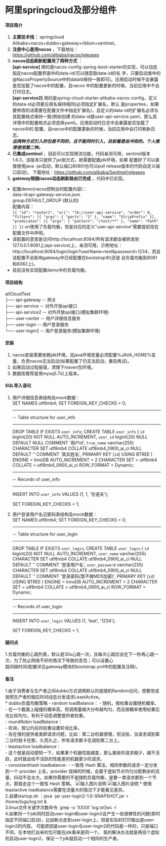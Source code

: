 # 阿里springcloud及部分组件
 
#### 项目简介
1. **主要技术栈：**    springcloud Alibaba+nacos+dubbo+gateway+ribbon+sentinel。  
2. **注册中心是用nacos** ，下载地址：https://github.com/alibaba/nacos/releases  
3. **nacos动态刷新配置用了两种方式** ：  
    **[api-service]** 用的是nacos-config-spring-boot-starter的实现，可以动态指定nacos配置界面中的data-id(可以随意取data-id的名
        字，只要启动类中的@NacosPropertySource中的dataId保持一致即可)。应用启动时候不会暴露是否加载了nacos中的配置，且nacos
        中的配置更新的时候，当前应用中不会打印日志。  
    **[api-service2]** 用的是spring-cloud-starter-alibaba-nacos-config，定义的data-id必须更应用名保持相同(必须指定扩展名，默认
        是properties，如果要修改的话需要在配置文件中指定扩展名)，且定义的data-id的扩展名必须与其配置格式保持一致(例如创建
        的data-id是user-api-service.yaml，那么其详情中的配置格式必须选择yaml)。应用启动时日志中会暴露是否加载了nacos中的
        配置，且nacos中的配置更新的时候，当前应用中会打印刷新日志。  
     **_这两种方式引入的包是不同的，且不能同时引入，目前看是会冲突的。个人推荐使用第二种。_**   
4. **已集成sentinel** ，目前可以实现限流功能，代码亲测可用，sentinel版本1.6.3，该版本只提供了jar刚方式，故需要配置jdk环境，如果
    配置好了可以直接使用java -jar启动，默认端口8080(也可以pull release版本的代码自定义端口启动)。
    下载地址：https://github.com/alibaba/Sentinel/releases
5. **gateway根据nacos动态刷新路由已完成** ，代码中已实现。  
* 配置demo(nacos控制台的配置内容)：  
    data-id:api-gateway-service.json  
    group:DEFAULT_GROUP    (默认的)  
    配置内容：  
    `[{
     	"id": "router1",
     	"uri": "lb://user-api-service",
     	"order": 0,
     	"filters": [{
              "args": {
                 "parts": "1"
             },
             "name": "StripPrefix"
         }],
     	"predicates": [{
     		"args": {
     			"pattern": "/test/**"
     		},
     		"name": "Path"
     	}]
     }]`
     uri使用了负载均衡，但是对应的定义"user-api-service"需要提前现在配置文件中声明。
* 该配置的意思是访问http://localhost:8084/所有请求都会被转发到127.0.0.1:8081上(api-service)上，亲测可用，示例地址：
    http://localhost:8084/login/login?userName=test&password=1234，而且该配置不会影响gateway中已经配置在bootstrap中(还是
    会负载均衡到8081和8082上)。  
* 目前没有实现配置demo中的负载均衡。  
    
#### 项目结构
aliCloudTest  
├── api-gateway      -- 网关  
├── api-service      -- 对外开放api接口  
├── api-service2     -- 对外开放api接口(模拟集群环境)  
├── user-center      -- 用户详细信息服务  
├── user-login       -- 用户登录服务  
└── user-login2      -- 用户登录服务(模拟集群环境)  

#### 安装

1.  nacos安装需要依赖jdk环境，且java环境变量必须配置%JAVA_HOME%变量，负责nacos无法启动(如果配置了仍无法启动，重启再试)。
2.  如果启动过程报错，清理下maven包环境。
3.  数据库推荐是用mysq5.7以上版本。

#### SQL导入语句

1.  用户详细信息表结构及mock数据：  
    SET NAMES utf8mb4;
    SET FOREIGN_KEY_CHECKS = 0;
    
    -- ----------------------------
    -- Table structure for user_info
    -- ----------------------------
    DROP TABLE IF EXISTS `user_info`;
    CREATE TABLE `user_info`  (
      `id` bigint(20) NOT NULL AUTO_INCREMENT,
      `user_id` bigint(20) NULL DEFAULT NULL COMMENT '用户id',
      `true_name` varchar(255) CHARACTER SET utf8mb4 COLLATE utf8mb4_0900_ai_ci NULL DEFAULT '' COMMENT '真实姓名',
      PRIMARY KEY (`id`) USING BTREE
    ) ENGINE = InnoDB AUTO_INCREMENT = 2 CHARACTER SET = utf8mb4 COLLATE = utf8mb4_0900_ai_ci ROW_FORMAT = Dynamic;
    
    -- ----------------------------
    -- Records of user_info
    -- ----------------------------
    INSERT INTO `user_info` VALUES (1, 1, '甘道夫');
    
    SET FOREIGN_KEY_CHECKS = 1;

2.  用户登录用户名记密码表结构及mock数据：   
    SET NAMES utf8mb4;
    SET FOREIGN_KEY_CHECKS = 0;
    
    -- ----------------------------
    -- Table structure for user_login
    -- ----------------------------
    DROP TABLE IF EXISTS `user_login`;
    CREATE TABLE `user_login`  (
      `id` bigint(20) NOT NULL AUTO_INCREMENT,
      `user_name` varchar(255) CHARACTER SET utf8mb4 COLLATE utf8mb4_0900_ai_ci NULL DEFAULT '' COMMENT '登录用户名',
      `user_password` varchar(255) CHARACTER SET utf8mb4 COLLATE utf8mb4_0900_ai_ci NULL DEFAULT '' COMMENT '登录密码(暂不做MD5加密)',
      PRIMARY KEY (`id`) USING BTREE
    ) ENGINE = InnoDB AUTO_INCREMENT = 2 CHARACTER SET = utf8mb4 COLLATE = utf8mb4_0900_ai_ci ROW_FORMAT = Dynamic;
    
    -- ----------------------------
    -- Records of user_login
    -- ----------------------------
    INSERT INTO `user_login` VALUES (1, 'test', '1234');
    
    SET FOREIGN_KEY_CHECKS = 1;

#### 疑问点
1.负载均衡的心跳列表，默认是30s心跳一次，且每次心跳后会在下一秒再心跳一次，为了防止网络不好的情况下导致的丢包；可以设置心  
跳间隔时间(配置详见gateway模块的bootstrap.yml中的配置及注释)。

#### 备注
1.由于消费者与生产者之间dubbo方式调用默认的是随机Random访问，想要改成按照生产者的相应时间动态分发请求LeastActive。  
    * dubbo负载均衡策略
        - random loadBalance：
            - 随机，按权重设置随机概率。  
            - 在一个截面上碰撞的概率高，但调用量越大分布越均匀，而且按概率使用权重后也比较均匀，有利于动态调整提供者权重。  
        - roundRobin loadBalance：  
            - 轮询，按公约后的权重设置轮询比率。  
            - 存在慢的提供者类即请求问题，比如：第二台机器很慢，但没挂，当请求调到第二台时就卡在那，久而久之，所有请求都卡在调到第二台上。    
        - leastactive loadbalance：  
            - 这个就是自动感知一下，如果某个机器性能越差，那么接收的请求越少，越不活跃，此时就会给不活跃的性能差的机器更少的请求。  
        - consistanthash loadbalance:
            - 一致性 Hash 算法，相同参数的请求一定分发到一个 provider 上去，provider 挂掉的时候，会基于虚拟节点均匀分配剩余的流量，抖动不会太大。如果你需要的不是随机负载均衡，是要一类请求都到一个节点，那就走这个一致性 Hash 策略。
![输入图片说明](https://images.gitee.com/uploads/images/2019/1024/123109_c3e6c9ec_2104538.png "1.png")
![输入图片说明](https://images.gitee.com/uploads/images/2019/1024/123120_1aea5ac1_2104538.png "2.png")
    * 使用leastactive loadbalance需要在流量大的情况下才能看见差异。  
2.自建startup.sh ：java -jar user-login2-1.0-SNAPSHOT.jar > /home/logs/log.txt &   
3.linux文件关键字次数命令: grep -o 'XXXX' log.txt|wc -l   
4.如果同一个jdk同时启动user-login和user-login2会产生一些很佛性的问题(即时指定不同端口启动)，比如断点走到user-login上，但是实际的打印输出是user-login2的内容。
    可能原因是user-login与user-login2的代码是一样的，只是端口不同，在本地打出来的包可能在jdk看来是同一个。
    我的解决办法就是再招个虚拟机启动user-login2，保证一个jdk就启动一个相同的生产者。